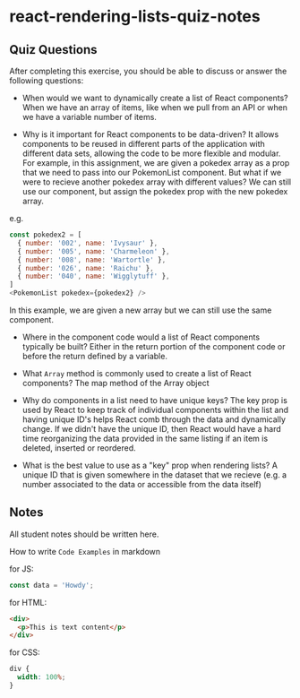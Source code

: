 # react-rendering-lists-quiz-notes

## Quiz Questions

After completing this exercise, you should be able to discuss or answer the following questions:

- When would we want to dynamically create a list of React components?
  When we have an array of items, like when we pull from an API or when we have a variable number of items.

- Why is it important for React components to be data-driven?
  It allows components to be reused in different parts of the application with different data sets, allowing the code to be more flexible and modular. For example, in this assignment, we are given a pokedex array as a prop that we need to pass into our PokemonList component. But what if we were to recieve another pokedex array with different values? We can still use our component, but assign the pokedex prop with the new pokedex array.

e.g.

```js
const pokedex2 = [
  { number: '002', name: 'Ivysaur' },
  { number: '005', name: 'Charmeleon' },
  { number: '008', name: 'Wartortle' },
  { number: '026', name: 'Raichu' },
  { number: '040', name: 'Wigglytuff' },
]
<PokemonList pokedex={pokedex2} />
```

In this example, we are given a new array but we can still use the same component.

- Where in the component code would a list of React components typically be built?
  Either in the return portion of the component code or before the return defined by a variable.

- What `Array` method is commonly used to create a list of React components?
  The map method of the Array object

- Why do components in a list need to have unique keys?
  The key prop is used by React to keep track of individual components within the list and having unique ID's helps React comb through the data and dynamically change. If we didn't have the unique ID, then React would have a hard time reorganizing the data provided in the same listing if an item is deleted, inserted or reordered.

- What is the best value to use as a "key" prop when rendering lists?
  A unique ID that is given somewhere in the dataset that we recieve (e.g. a number associated to the data or accessible from the data itself)

## Notes

All student notes should be written here.

How to write `Code Examples` in markdown

for JS:

```javascript
const data = 'Howdy';
```

for HTML:

```html
<div>
  <p>This is text content</p>
</div>
```

for CSS:

```css
div {
  width: 100%;
}
```
